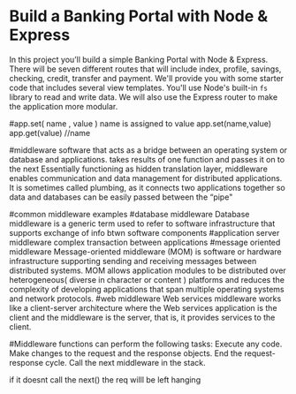# Build a Banking Portal with Node & Express

In this project you’ll build a simple Banking Portal with Node & Express. There will be seven different routes that will include index, profile, savings, checking, credit, transfer and payment. We'll provide you with some starter code that includes several view templates. You'll use Node's built-in `fs` library to read and write data. We will also use the Express router to make the application more modular.



#app.set( name , value )
name is assigned to value
app.set(name,value)
app.get(value) //name

#middleware
software that acts as a bridge between an operating system or database and applications.
takes results of one function and passes it on to the next
Essentially functioning as hidden translation layer, middleware enables communication and data management for distributed applications. It is sometimes called plumbing, as it connects two applications together so data and databases can be easily passed between the “pipe"

#common middleware examples
#database middleware
Database middleware is a generic term used to refer to software infrastructure that supports exchange of info btwn software components
#application server middleware
complex transaction between applications
#message oriented middleware
Message-oriented middleware (MOM) is software or hardware infrastructure supporting sending and receiving messages between distributed systems. MOM allows application modules to be distributed over heterogeneous( diverse in character or content ) platforms and reduces the complexity of developing applications that span multiple operating systems and network protocols. 
#web middleware
Web services middleware works like a client-server architecture where the Web services application is the client and the middleware is the server, that is, it provides services to the client.

#Middleware functions can perform the following tasks:
Execute any code.
Make changes to the request and the response objects.
End the request-response cycle.
Call the next middleware in the stack.

if it doesnt call the next() the req willl be left hanging
